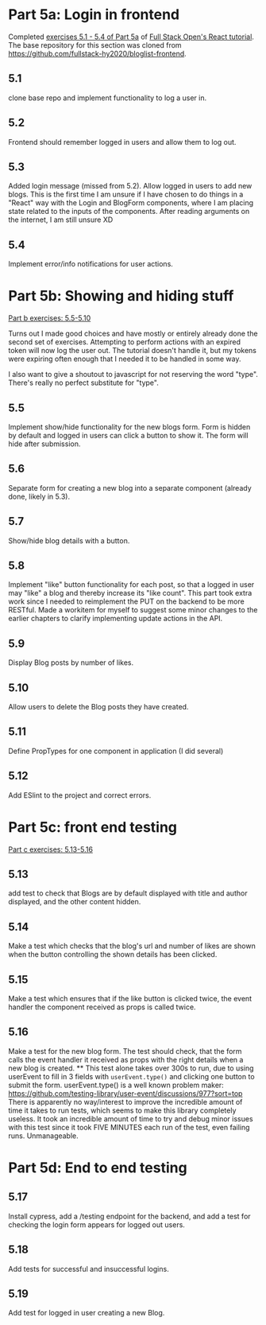 # Part 5a: Login in frontend

Completed [exercises 5.1 - 5.4 of Part 5a](https://fullstackopen.com/en/part5/login_in_frontend#exercises-5-1-5-4) of [Full Stack Open's React tutorial](https://fullstackopen.com). The base repository for this section was cloned from https://github.com/fullstack-hy2020/bloglist-frontend.

## 5.1
clone base repo and implement functionality to log a user in.

## 5.2
Frontend should remember logged in users and allow them to log out.

## 5.3
Added login message (missed from 5.2). Allow logged in users to add new blogs. This is the first time I am unsure if I have chosen to do things in a "React" way with the Login and BlogForm components, where I am placing state related to the inputs of the components. After reading arguments on the internet, I am still unsure XD

## 5.4
Implement error/info notifications for user actions.

# Part 5b: Showing and hiding stuff
[Part b exercises: 5.5-5.10](https://fullstackopen.com/en/part5/props_children_and_proptypes#exercises-5-5-5-10)

Turns out I made good choices and have mostly or entirely already done the second set of exercises. Attempting to perform actions with an expired token will now log the user out. The tutorial doesn't handle it, but my tokens were expiring often enough that I needed it to be handled in some way.

I also want to give a shoutout to javascript for not reserving the word "type". There's really no perfect substitute for "type".

## 5.5
Implement show/hide functionality for the new blogs form. Form is hidden by default and logged in users can click a button to show it. The form will hide after submission.

## 5.6
Separate form for creating a new blog into a separate component (already done, likely in 5.3).

## 5.7
Show/hide blog details with a button.

## 5.8
Implement "like" button functionality for each post, so that a logged in user may "like" a blog and thereby increase its "like count". This part took extra work since I needed to reimplement the PUT on the backend to be more RESTful. Made a workitem for myself to suggest some minor changes to the earlier chapters to clarify implementing update actions in the API.

## 5.9
Display Blog posts by number of likes.

## 5.10
Allow users to delete the Blog posts they have created.

## 5.11
Define PropTypes for one component in application (I did several)

## 5.12
Add ESlint to the project and correct errors.

# Part 5c: front end testing
[Part c exercises: 5.13-5.16](https://fullstackopen.com/en/part5/testing_react_apps#exercises-5-13-5-16)

## 5.13
add test to check that Blogs are by default displayed with title and author displayed, and the other content hidden.

## 5.14
Make a test which checks that the blog's url and number of likes are shown when the button controlling the shown details has been clicked.

## 5.15
Make a test which ensures that if the like button is clicked twice, the event handler the component received as props is called twice.

## 5.16
Make a test for the new blog form. The test should check, that the form calls the event handler it received as props with the right details when a new blog is created.
** This test alone takes over 300s to run, due to using userEvent to fill in 3 fields with `userEvent.type()` and clicking one button to submit the form. userEvent.type() is a well known problem maker: https://github.com/testing-library/user-event/discussions/977?sort=top
There is apparently no way/interest to improve the incredible amount of time it takes to run tests, which seems to make this library completely useless. It took an incredible amount of time to try and debug minor issues with this test since it took FIVE MINUTES each run of the test, even failing runs. Unmanageable.

# Part 5d: End to end testing

## 5.17
Install cypress, add a /testing endpoint for the backend, and add a test for checking the login form appears for logged out users.

## 5.18
Add tests for successful and insuccessful logins.

## 5.19
Add test for logged in user creating a new Blog.
